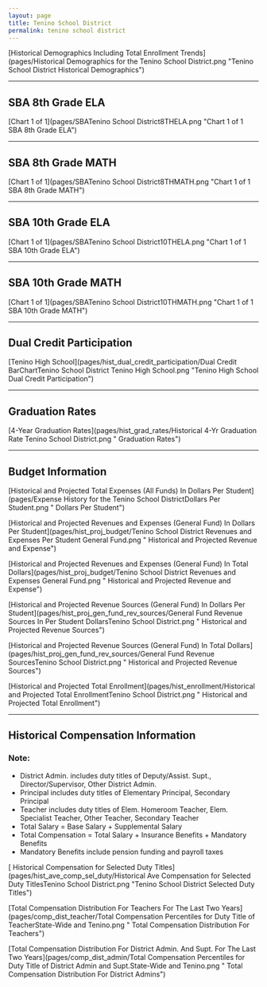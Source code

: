 ```yaml
---
layout: page
title: Tenino School District
permalink: tenino school district
---
```



[Historical Demographics Including Total Enrollment Trends](pages/Historical Demographics for the Tenino School District.png "Tenino School District Historical Demographics")

___

## SBA 8th Grade ELA

[Chart 1 of 1](pages/SBATenino School District8THELA.png "Chart 1 of 1 SBA 8th Grade ELA")


___

## SBA 8th Grade MATH

[Chart 1 of 1](pages/SBATenino School District8THMATH.png "Chart 1 of 1 SBA 8th Grade MATH")


___

## SBA 10th Grade ELA

[Chart 1 of 1](pages/SBATenino School District10THELA.png "Chart 1 of 1 SBA 10th Grade ELA")


___

## SBA 10th Grade MATH

[Chart 1 of 1](pages/SBATenino School District10THMATH.png "Chart 1 of 1 SBA 10th Grade MATH")


___

## Dual Credit Participation

[Tenino High School](pages/hist_dual_credit_participation/Dual Credit BarChartTenino School District Tenino High School.png "Tenino High School Dual Credit Participation")


___

## Graduation Rates

[4-Year Graduation Rates](pages/hist_grad_rates/Historical 4-Yr Graduation Rate Tenino School District.png " Graduation Rates")


___

## Budget Information

[Historical and Projected Total Expenses (All Funds) In Dollars Per Student](pages/Expense History for the Tenino School DistrictDollars Per Student.png " Dollars Per Student")

[Historical and Projected Revenues and Expenses (General Fund) In Dollars Per Student](pages/hist_proj_budget/Tenino School District Revenues and Expenses Per Student General Fund.png " Historical and Projected Revenue and Expense")

[Historical and Projected Revenues and Expenses (General Fund) In Total Dollars](pages/hist_proj_budget/Tenino School District Revenues and Expenses General Fund.png " Historical and Projected Revenue and Expense")

[Historical and Projected Revenue Sources (General Fund) In Dollars Per Student](pages/hist_proj_gen_fund_rev_sources/General Fund Revenue Sources In Per Student DollarsTenino School District.png " Historical and Projected Revenue Sources")

[Historical and Projected Revenue Sources (General Fund) In Total Dollars](pages/hist_proj_gen_fund_rev_sources/General Fund Revenue SourcesTenino School District.png " Historical and Projected Revenue Sources")

[Historical and Projected Total Enrollment](pages/hist_enrollment/Historical and Projected Total EnrollmentTenino School District.png " Historical and Projected Total Enrollment")


___

## Historical Compensation Information
### Note:
- District Admin. includes duty titles of Deputy/Assist. Supt., Director/Supervisor, Other District Admin.
- Principal includes duty titles of Elementary Principal, Secondary Principal
- Teacher includes duty titles of Elem. Homeroom Teacher, Elem. Specialist Teacher, Other Teacher, Secondary Teacher
- Total Salary = Base Salary + Supplemental Salary
- Total Compensation = Total Salary + Insurance Benefits + Mandatory Benefits
- Mandatory Benefits include pension funding and payroll taxes

[ Historical Compensation for Selected Duty Titles](pages/hist_ave_comp_sel_duty/Historical Ave Compensation for Selected Duty TitlesTenino School District.png "Tenino School District Selected Duty Titles")

[Total Compensation Distribution For Teachers For The Last Two Years](pages/comp_dist_teacher/Total Compensation Percentiles for Duty Title of TeacherState-Wide and Tenino.png " Total Compensation Distribution For Teachers")

[Total Compensation Distribution For District Admin. And Supt. For The Last Two Years](pages/comp_dist_admin/Total Compensation Percentiles for Duty Title of District Admin and Supt.State-Wide and Tenino.png " Total Compensation Distribution For District Admins")

